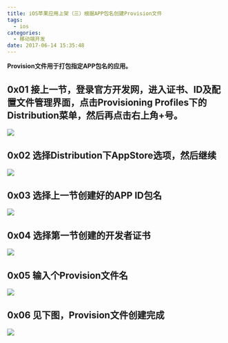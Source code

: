 ```yaml
---
title: iOS苹果应用上架（三）根据APP包名创建Provision文件
tags:
  - ios
categories:
  - 移动端开发
date: 2017-06-14 15:35:48
---
```


**Provision文件用于打包指定APP包名的应用。**

0x01 接上一节，登录官方开发网，进入证书、ID及配置文件管理界面，点击Provisioning Profiles下的Distribution菜单，然后再点击右上角+号。
--------------------------------------------------------------------------------------
![](/upload/old/201706WX20170614-143423.png)

0x02 选择Distribution下AppStore选项，然后继续
-----------------------------------
![](/upload/old/201706WX20170614-143636.png)

0x03 选择上一节创建好的APP ID包名
----------------------
![](/upload/old/201706WX20170614-143719.png)

0x04 选择第一节创建的开发者证书
------------------

![](/upload/old/201706WX20170614-143844.png)

0x05 输入个Provision文件名
--------------------
![](/upload/old/201706WX20170614-143916.png)

0x06 见下图，Provision文件创建完成
---
![](/upload/old/201706WX20170614-144014.png)
